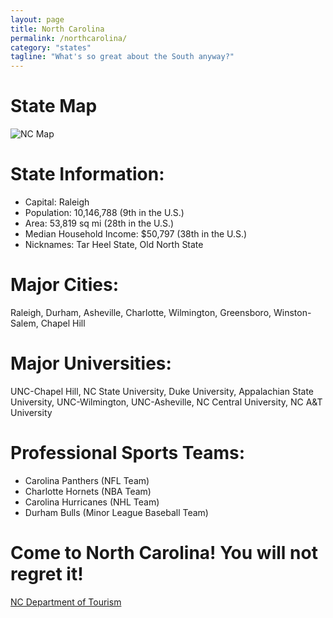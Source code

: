 ```yaml
---
layout: page
title: North Carolina
permalink: /northcarolina/
category: "states"
tagline: "What's so great about the South anyway?"
---
```

# State Map
![NC Map](http://www.nationsonline.org/maps/USA/North_Carolina_map.jpg?raw=true)

# State Information:
  * Capital: Raleigh
  * Population: 10,146,788 (9th in the U.S.)
  * Area: 53,819 sq mi (28th in the U.S.)
  * Median Household Income: $50,797 (38th in the U.S.)
  * Nicknames: Tar Heel State, Old North State

# Major Cities:
Raleigh, Durham, Asheville, Charlotte, Wilmington, Greensboro, Winston-Salem, Chapel Hill

# Major Universities:
UNC-Chapel Hill, NC State University, Duke University, Appalachian State University, UNC-Wilmington, UNC-Asheville, NC Central University, NC A&T University

# Professional Sports Teams:
  * Carolina Panthers (NFL Team)
  * Charlotte Hornets (NBA Team)
  * Carolina Hurricanes (NHL Team)
  * Durham Bulls (Minor League Baseball Team)

# Come to North Carolina! You will not regret it!
[NC Department of Tourism](https://www.visitnc.com/)